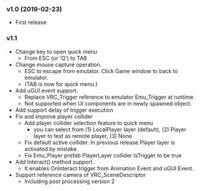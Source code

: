
### v1.0 (2019-02-23)
- First release

### v1.1

- Change key to open quick menu
    - From ESC (or 'Q') to TAB
- Change mouse capture operation. 
    - ESC to escape from emulator. Click Game window to back to emulator.
    - (TAB is now for quick menu.)
- Add uGUI event support.
    - Replace VRC_Trigger reference to emulator Emu_Trigger at runtime.
    - Not supported when UI components are in newly spawned object.
- Add support delay of trigger execution
- Fix and improve player collider
    - Add player collider selection feature to quick menu
        - you can select from (1) LocalPlayer layer (default), (2) Player layer to test as remote player, (3) None
    - Fix default active collider. In previous release Player layer is activated by mistake.
    - Fix Emu_Player prefab PlayerLayer collider IsTrigger to be true
- Add Interact() method support.
    - It enables OnInteract trigger from Animation Event and uGUI Event.
- Support reference camera of VRC_SceneDescriptor
    - Including post processing version 2
